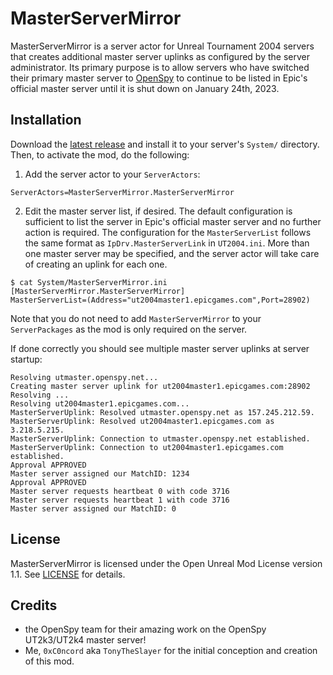 MasterServerMirror
==================
MasterServerMirror is a server actor for Unreal Tournament 2004 servers that creates additional master server uplinks as configured by the server administrator.
Its primary purpose is to allow servers who have switched their primary master server to [OpenSpy](https://github.com/chc/openspy-core-v2) to continue to be listed in Epic's official master server until it is shut down on January 24th, 2023.

Installation
------------
Download the [latest release](https://github.com/0xC0ncord/MasterServerMirror/releases/latest) and install it to your server's `System/` directory. Then, to activate the mod, do the following:
1. Add the server actor to your `ServerActors`:
```
ServerActors=MasterServerMirror.MasterServerMirror
```
2. Edit the master server list, if desired.
The default configuration is sufficient to list the server in Epic's official master server and no further action is required.
The configuration for the `MasterServerList` follows the same format as `IpDrv.MasterServerLink` in `UT2004.ini`.
More than one master server may be specified, and the server actor will take care of creating an uplink for each one.
```
$ cat System/MasterServerMirror.ini
[MasterServerMirror.MasterServerMirror]
MasterServerList=(Address="ut2004master1.epicgames.com",Port=28902)
```
Note that you do not need to add `MasterServerMirror` to your `ServerPackages` as the mod is only required on the server.

If done correctly you should see multiple master server uplinks at server startup:
```
Resolving utmaster.openspy.net...
Creating master server uplink for ut2004master1.epicgames.com:28902
Resolving ...
Resolving ut2004master1.epicgames.com...
MasterServerUplink: Resolved utmaster.openspy.net as 157.245.212.59.
MasterServerUplink: Resolved ut2004master1.epicgames.com as 3.218.5.215.
MasterServerUplink: Connection to utmaster.openspy.net established.
MasterServerUplink: Connection to ut2004master1.epicgames.com established.
Approval APPROVED
Master server assigned our MatchID: 1234
Approval APPROVED
Master server requests heartbeat 0 with code 3716
Master server requests heartbeat 1 with code 3716
Master server assigned our MatchID: 0
```

License
-------
MasterServerMirror is licensed under the Open Unreal Mod License version 1.1. See [LICENSE](LICENSE) for details.

Credits
-------
- the OpenSpy team for their amazing work on the OpenSpy UT2k3/UT2k4 master server!
- Me, `0xC0ncord` aka `TonyTheSlayer` for the initial conception and creation of this mod.
